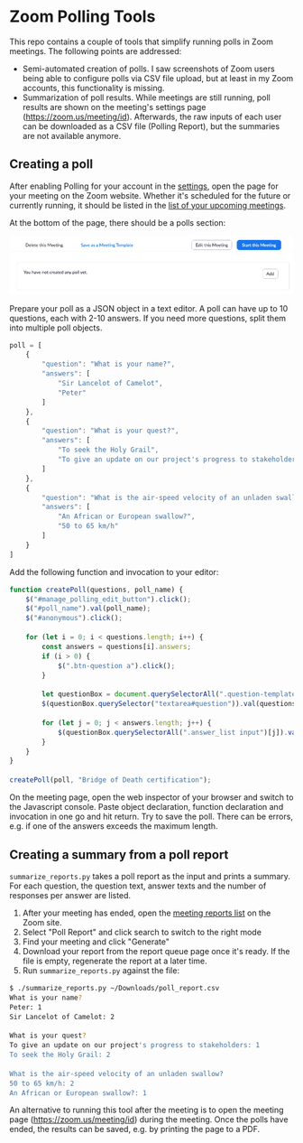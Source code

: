 Zoom Polling Tools
==================

This repo contains a couple of tools that simplify running polls in Zoom meetings. The following points are addressed:

* Semi-automated creation of polls. I saw screenshots of Zoom users being able to configure polls via CSV file upload, but at least in my Zoom accounts, this functionality is missing.
* Summarization of poll results. While meetings are still running, poll results are shown on the meeting's settings page (https://zoom.us/meeting/id). Afterwards, the raw inputs of each user can be downloaded as a CSV file (Polling Report), but the summaries are not available anymore.

Creating a poll
---------------

After enabling Polling for your account in the [settings](https://zoom.us/profile/setting), open the page for your meeting on the Zoom website. Whether it's scheduled for the future or currently running, it should be listed in the [list of your upcoming meetings](https://zoom.us/meeting).

At the bottom of the page, there should be a polls section:

![screenshot of polls section](images/polls_section.png)

Prepare your poll as a JSON object in a text editor. A poll can have up to 10 questions, each with 2-10 answers. If you need more questions, split them into multiple poll objects.

```javascript
poll = [
    {
        "question": "What is your name?",
        "answers": [
            "Sir Lancelot of Camelot",
            "Peter"
        ]
    },
    {
        "question": "What is your quest?",
        "answers": [
            "To seek the Holy Grail",
            "To give an update on our project's progress to stakeholders"
        ]
    },
    {
        "question": "What is the air-speed velocity of an unladen swallow?",
        "answers": [
            "An African or European swallow?",
            "50 to 65 km/h"
        ]
    }
]
```

Add the following function and invocation to your editor:

```javascript
function createPoll(questions, poll_name) {
    $("#manage_polling_edit_button").click();
    $("#poll_name").val(poll_name);
    $("#anonymous").click();

    for (let i = 0; i < questions.length; i++) {
        const answers = questions[i].answers;
        if (i > 0) {
            $(".btn-question a").click();
        }

        let questionBox = document.querySelectorAll(".question-template")[i];
        $(questionBox.querySelector("textarea#question")).val(questions[i].question);

        for (let j = 0; j < answers.length; j++) {
            $(questionBox.querySelectorAll(".answer_list input")[j]).val(answers[j]);
        }
    }
}

createPoll(poll, "Bridge of Death certification");
```

On the meeting page, open the web inspector of your browser and switch to the Javascript console. Paste object declaration, function declaration and invocation in one go and hit return. Try to save the poll. There can be errors, e.g. if one of the answers exceeds the maximum length.


Creating a summary from a poll report
-------------------------------------

`summarize_reports.py` takes a poll report as the input and prints a summary. For each question, the question text, answer texts and the number of responses per answer are listed.

1. After your meeting has ended, open the [meeting reports list](https://zoom.us/account/my/report/regmeeting) on the Zoom site.
2. Select "Poll Report" and click search to switch to the right mode
3. Find your meeting and click "Generate"
4. Download your report from the report queue page once it's ready. If the file is empty, regenerate the report at a later time.
5. Run `summarize_reports.py` against the file:

```sh
$ ./summarize_reports.py ~/Downloads/poll_report.csv
What is your name?
Peter: 1
Sir Lancelot of Camelot: 2

What is your quest?
To give an update on our project's progress to stakeholders: 1
To seek the Holy Grail: 2

What is the air-speed velocity of an unladen swallow?
50 to 65 km/h: 2
An African or European swallow?: 1
```

An alternative to running this tool after the meeting is to open the meeting page (https://zoom.us/meeting/id) during the meeting. Once the polls have ended, the results can be saved, e.g. by printing the page to a PDF.